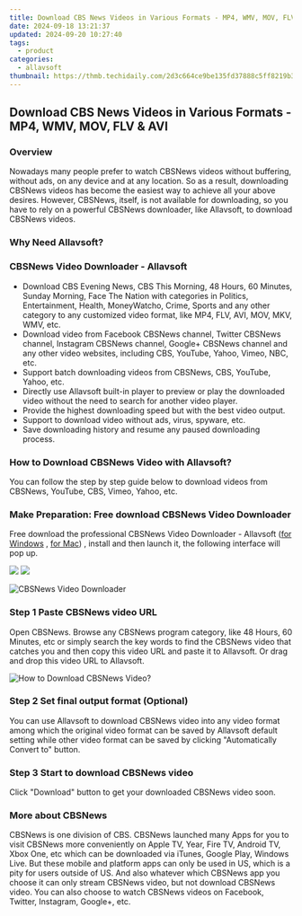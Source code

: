 ```yaml
---
title: Download CBS News Videos in Various Formats - MP4, WMV, MOV, FLV & AVI
date: 2024-09-18 13:21:37
updated: 2024-09-20 10:27:40
tags:
  - product
categories:
  - allavsoft
thumbnail: https://thmb.techidaily.com/2d3c664ce9be135fd37888c5ff8219b3062ccd69d1f4c4bde112a2f9adac51f0.jpg
---
```


## Download CBS News Videos in Various Formats - MP4, WMV, MOV, FLV & AVI

### Overview

Nowadays many people prefer to watch CBSNews videos without buffering, without ads, on any device and at any location. So as a result, downloading CBSNews videos has become the easiest way to achieve all your above desires. However, CBSNews, itself, is not available for downloading, so you have to rely on a powerful CBSNews downloader, like Allavsoft, to download CBSNews videos.

### Why Need Allavsoft?

### CBSNews Video Downloader - Allavsoft

* Download CBS Evening News, CBS This Morning, 48 Hours, 60 Minutes, Sunday Morning, Face The Nation with categories in Politics, Entertainment, Health, MoneyWatcho, Crime, Sports and any other category to any customized video format, like MP4, FLV, AVI, MOV, MKV, WMV, etc.
* Download video from Facebook CBSNews channel, Twitter CBSNews channel, Instagram CBSNews channel, Google+ CBSNews channel and any other video websites, including CBS, YouTube, Yahoo, Vimeo, NBC, etc.
* Support batch downloading videos from CBSNews, CBS, YouTube, Yahoo, etc.
* Directly use Allavsoft built-in player to preview or play the downloaded video without the need to search for another video player.
* Provide the highest downloading speed but with the best video output.
* Support to download video without ads, virus, spyware, etc.
* Save downloading history and resume any paused downloading process.

### How to Download CBSNews Video with Allavsoft?

You can follow the step by step guide below to download videos from CBSNews, YouTube, CBS, Vimeo, Yahoo, etc.

### Make Preparation: Free download CBSNews Video Downloader

Free download the professional CBSNews Video Downloader - Allavsoft ([for Windows](https://tools.techidaily.com/allavsoft/products/) , [for Mac](https://tools.techidaily.com/allavsoft/products/)) , install and then launch it, the following interface will pop up.

[![](https://www.allavsoft.com/how-to/../images/how-to/free-download-win.jpg)](https://tools.techidaily.com/allavsoft/products/) [![](https://www.allavsoft.com/how-to/../images/how-to/free-download-mac.jpg)](https://tools.techidaily.com/allavsoft/products/)

![CBSNews Video Downloader](https://www.allavsoft.com/how-to/../images/allavsoft/screen-shot-600.jpg)

### Step 1 Paste CBSNews video URL

Open CBSNews. Browse any CBSNews program category, like 48 Hours, 60 Minutes, etc or simply search the key words to find the CBSNews video that catches you and then copy this video URL and paste it to Allavsoft. Or drag and drop this video URL to Allavsoft.

![How to Download CBSNews Video?](https://www.allavsoft.com/how-to/../images/how-to/download-rtmp-video/download-rtmp-video.jpg)

### Step 2 Set final output format (Optional)

You can use Allavsoft to download CBSNews video into any video format among which the original video format can be saved by Allavsoft default setting while other video format can be saved by clicking "Automatically Convert to" button.

### Step 3 Start to download CBSNews video

Click "Download" button to get your downloaded CBSNews video soon.

### More about CBSNews

CBSNews is one division of CBS. CBSNews launched many Apps for you to visit CBSNews more conveniently on Apple TV, Year, Fire TV, Android TV, Xbox One, etc which can be downloaded via iTunes, Google Play, Windows Live. But these mobile and platform apps can only be used in US, which is a pity for users outside of US. And also whatever which CBSNews app you choose it can only stream CBSNews video, but not download CBSNews video. You can also choose to watch CBSNews videos on Facebook, Twitter, Instagram, Google+, etc.

<ins class="adsbygoogle"
     style="display:block"
     data-ad-format="autorelaxed"
     data-ad-client="ca-pub-7571918770474297"
     data-ad-slot="1223367746"></ins>



<ins class="adsbygoogle"
     style="display:block"
     data-ad-client="ca-pub-7571918770474297"
     data-ad-slot="8358498916"
     data-ad-format="auto"
     data-full-width-responsive="true"></ins>
